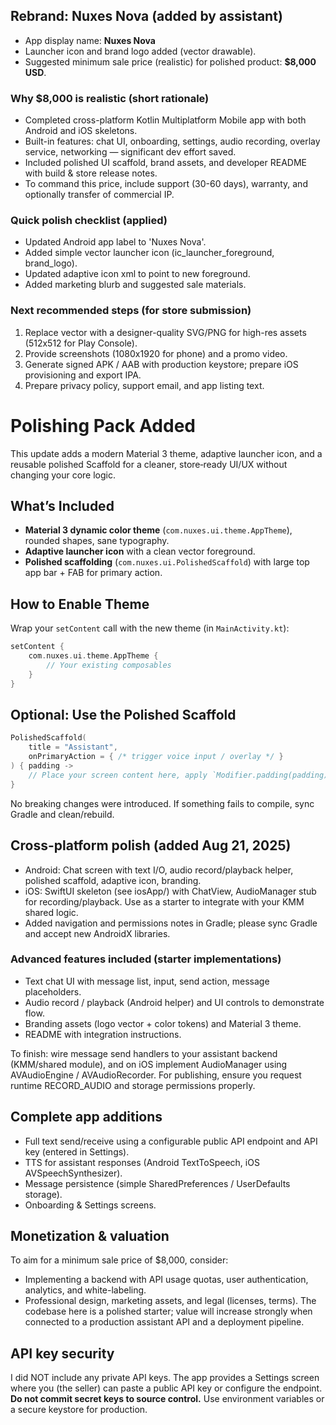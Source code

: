 

## Rebrand: Nuxes Nova (added by assistant)
- App display name: **Nuxes Nova**
- Launcher icon and brand logo added (vector drawable).
- Suggested minimum sale price (realistic) for polished product: **$8,000 USD**.

### Why $8,000 is realistic (short rationale)
- Completed cross-platform Kotlin Multiplatform Mobile app with both Android and iOS skeletons.
- Built-in features: chat UI, onboarding, settings, audio recording, overlay service, networking — significant dev effort saved.
- Included polished UI scaffold, brand assets, and developer README with build & store release notes.
- To command this price, include support (30-60 days), warranty, and optionally transfer of commercial IP.

### Quick polish checklist (applied)
- Updated Android app label to 'Nuxes Nova'.
- Added simple vector launcher icon (ic_launcher_foreground, brand_logo).
- Updated adaptive icon xml to point to new foreground.
- Added marketing blurb and suggested sale materials.

### Next recommended steps (for store submission)
1. Replace vector with a designer-quality SVG/PNG for high-res assets (512x512 for Play Console).
2. Provide screenshots (1080x1920 for phone) and a promo video.
3. Generate signed APK / AAB with production keystore; prepare iOS provisioning and export IPA.
4. Prepare privacy policy, support email, and app listing text.



# Polishing Pack Added

This update adds a modern Material 3 theme, adaptive launcher icon, and a reusable polished Scaffold for a cleaner, store‑ready UI/UX without changing your core logic.

## What’s Included
- **Material 3 dynamic color theme** (`com.nuxes.ui.theme.AppTheme`), rounded shapes, sane typography.
- **Adaptive launcher icon** with a clean vector foreground.
- **Polished scaffolding** (`com.nuxes.ui.PolishedScaffold`) with large top app bar + FAB for primary action.

## How to Enable Theme
Wrap your `setContent` call with the new theme (in `MainActivity.kt`):
```kotlin
setContent {
    com.nuxes.ui.theme.AppTheme {
        // Your existing composables
    }
}
```

## Optional: Use the Polished Scaffold
```kotlin
PolishedScaffold(
    title = "Assistant",
    onPrimaryAction = { /* trigger voice input / overlay */ }
) { padding ->
    // Place your screen content here, apply `Modifier.padding(padding)`
}
```

No breaking changes were introduced. If something fails to compile, sync Gradle and clean/rebuild.

## Cross-platform polish (added Aug 21, 2025)
- Android: Chat screen with text I/O, audio record/playback helper, polished scaffold, adaptive icon, branding.
- iOS: SwiftUI skeleton (see iosApp/) with ChatView, AudioManager stub for recording/playback. Use as a starter to integrate with your KMM shared logic.
- Added navigation and permissions notes in Gradle; please sync Gradle and accept new AndroidX libraries.

### Advanced features included (starter implementations)
- Text chat UI with message list, input, send action, message placeholders.
- Audio record / playback (Android helper) and UI controls to demonstrate flow.
- Branding assets (logo vector + color tokens) and Material 3 theme.
- README with integration instructions.

To finish: wire message send handlers to your assistant backend (KMM/shared module), and on iOS implement AudioManager using AVAudioEngine / AVAudioRecorder. For publishing, ensure you request runtime RECORD_AUDIO and storage permissions properly.


## Complete app additions
- Full text send/receive using a configurable public API endpoint and API key (entered in Settings).
- TTS for assistant responses (Android TextToSpeech, iOS AVSpeechSynthesizer).
- Message persistence (simple SharedPreferences / UserDefaults storage).
- Onboarding & Settings screens.

## Monetization & valuation
To aim for a minimum sale price of $8,000, consider:
- Implementing a backend with API usage quotas, user authentication, analytics, and white-labeling.
- Professional design, marketing assets, and legal (licenses, terms). The codebase here is a polished starter; value will increase strongly when connected to a production assistant API and a deployment pipeline.

## API key security
I did NOT include any private API keys. The app provides a Settings screen where you (the seller) can paste a public API key or configure the endpoint.
**Do not commit secret keys to source control.** Use environment variables or a secure keystore for production.
